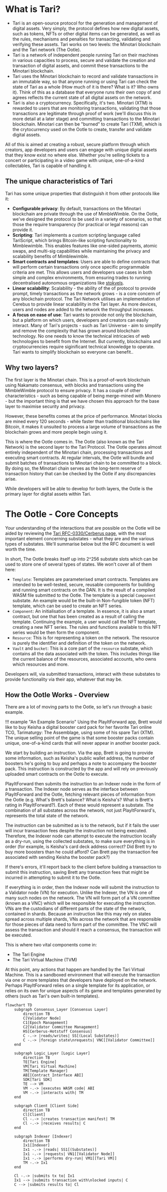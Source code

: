 # What is Tari?
* Tari is an open-source protocol for the generation and management of digital assets. Very simply, the protocol defines how new digital assets, such as tokens, NFTs or other digital items can be generated, as well as the rules, mechanisms and penalties for transacting, validating and verifying these assets. Tari works on two levels: the Minotari blockchain and the Tari network (The Ootle).
* Tari is a network of independent people running Tari on their machines in various capacities to process, secure and validate the creation and transaction of digital assets, and commit these transactions to the Minotari blockchain.
* Tari uses the Minotari blockchain to record and validate transactions in an immutable way, so that anyone running or using Tari can check the state of Tari as a whole (How much of it is there? What is it? Who owns it). Think of this as a database that everyone runs their own copy of and agrees reflects the current state of all digital assets on the network.
* Tari is also a cryptocurrency. Specifically, it's two. Minotari (XTM) is rewarded to users that are monitoring transactions, validating that those transactions are legitimate through proof of work (we'll discuss this in more detail at a later stage) and committing transactions to the Minotari blockchain. Minotari can then be "burned" to create Tari (TXM), which is the crytocurrency used on the Ootle to create, transfer and validate digital assets.

All of this is aimed at creating a robust, secure platform through which creators, app developers and users can engage with unique digital assets that they know exist no where else. Whether you're selling tickets to a concert or participating in a video game with unique, one-of-a-kind collectables, Tari is capable of handling it.

## The unique characteristics of Tari
Tari has some unique properties that distinguish it from other protocols like it:

* **Configurable privacy**: By default, transactions on the Minotari blockchain are private through the use of MimbleWimble. On the Ootle, we've designed the protocol to be used in a variety of scenarios, so that those the require transparency (for practical or legal reasons) can provide it.
* **Scripting**: Tari implements a custom scripting language called TariScript, which brings Bitcoin-like scripting functionality to Mimblewimble. This enables features like one-sided payments, atomic swaps, and multi-sig capabilities while maintaining the privacy and scalability benefits of Mimblewimble.
* **Smart contracts and templates**: Users are able to define contracts that will perform certain transactions only once specific programmable criteria are met. This allows users and developers use cases in both simple and complex environments, from ensuring trades to running decentralised autonomous organizations like [stokvels](https://en.wikipedia.org/wiki/Stokvel).
* **Linear scalability**: Scalability - the ability of the of protocol to provide prompt, timely transactions as the network grows - is a core concern of any blockchain protocol. The Tari Network utilises an implementation of Cerebus to provide linear scalability in the Tari layer. As more devices, users and nodes are added to the network the throughput increases.
* **A focus on ease of use**: Tari wants to provide not only the blockchain, but a platform on which users, developers and creators can easily interact. Many of Tari's projects - such as Tari Universe - aim to simplify and remove the complexity that has grown around blockchain technology. No one needs to know the technical intricacies of web technologies to benefit from the Internet. But currently, blockchains and cryptocurrencies require siginificant technical knowledge to operate. Tari wants to simplify blockchain so everyone can benefit..

## Why two layers?

The first layer is the Minotari chain. This is a proof-of-work blockchain using Nakamato consensus, with blocks and transactions using the MimbleWimble protocol to ensure privacy. It has a couple of other characteristics - such as being capable of being merge-mined with Monero - but the important thing is that we have chosen this approach for the base layer to maximise security and privacy.

However, these benefits comes at the price of performance. Minotari blocks are mined every 120 seconds - while faster than traditional blockchains like Bitcoin, it makes it unsuited to process a large volume of transactions as the blockchain grows and more people begin using it.

This is where the Ootle comes in. The Ootle (also known as the Tari Network) is the second layer to the Tari Protocol. The Ootle operates almost entirely independent of the Minotari chain, processing transactions and executing smart contracts. At regular intervals, the Ootle will bundle and submit batches of transactions to Minotari chain to be committed to a block. By doing so, the Minotari chain serves as the long-term reserve of transaction history that can be checked by the Ootle if any discrepancies arise.

While developers will be able to develop for both layers, the Ootle is the primary layer for digital assets within Tari.

# The Ootle - Core Concepts

Your understanding of the interactions that are possible on the Ootle will be aided by reviewing the [Tari RFC-0330/Cerberus page](https://rfc.tari.com/RFC-0330_Cerberus), with the most important element concerning substates - what they are and the various types of substates. We'll summarise below but the RFC document is well worth the time.

In short, The Ootle breaks itself up into 2^256 substate slots which can be used to store one of several types of states. We won't cover all of them here:

* ```Template```: Templates are parameterised smart contracts. Templates are intended to be well-tested, secure, reusable components for building and running smart contracts on the DAN. It is the result of a compiled WASM file submitted to the Ootle. The template is a special ```Component``` substate. An example would be the built-in Non-fungible token (NFT) template, which can be used to create an NFT series.
* ```Component```: An initialisation of a template. In essence, it is also a smart contract, but one that has been created as a result of calling the template. Continuing the example, a user would call the NFT template, creating a new NFT series. The rules and functions available to this NFT series would be then form the component. 
* ```Resource```: This is for representing a token on the network. The resource is purely the identifier and definition of the token on the network. 
* ```Vault``` and ```bucket```: This is a core part of the ```resource``` substate, which contains all the data associated with the token. This includes things like the current balance of the resources, associated accounts, who owns which resources and more.

Developers will, via submitted transactions, interact with these substates to provide functionality via their app, whatever that may be.

## How the Ootle Works - Overview

There are a lot of moving parts to the Ootle, so let's run through a basic example.

!!! example "An Example Scenario"
    Using the PlayItForward app, Brett would like to buy Keisha a digital booster card pack for her favorite Tari online TCG, Tarimaturgy: The Assemblage, using some of his spare Tari (XTM). The unique selling point of the game is that some booster packs contain unique, one-of-a-kind cards that will never appear in another booster pack.

We start by building an instruction. Via the app, Brett is going to provide some information, such as Keisha's public wallet address, the number of boosters he's going to buy and perhaps a note to accompany the booster pack. This instruction is constructed by the app and will rely on previously uploaded smart contracts on the Ootle to execute.

PlayItForward then submits the instruction to an Indexer node in the form of a transaction. The Indexer node serves as the interface between PlayItForward and the Ootle, fetching relevant pieces of information from the Ootle (e.g. What's Brett's balance? What is Keisha's? What is Brett's rating in PlayItForward?). Each of these would represent a substate. The combination of all substates across the network, not just PlayItForward's, represents the total state of the network.

The instruction can be submitted as is to the network, but if it fails the user will incur transaction fees despite the instruction not being executed. Therefore, the Indexer node can attempt to execute the instruction locally as a dry-run, using the collected substates, to make sure everything is in order (for example, is Keisha's card deck address correct? Did Brett try to buy more boosters than he could afford? Can Brett pay the transaction fee associated with sending Keisha the booster pack?)

If there's errors, it'll report back to the client before building a transaction to submit this instruction, saving Brett any transaction fees that might be incurred in attempting to submit it to the Ootle.

If everything is in order, then the Indexer node will submit the instruction to a Validator node (VN) for execution. Unlike the Indexer, the VN is one of many such nodes on the network. The VN will form part of a VN committee (known as a VNC) which will be responsible for executing the instruction. VNs are the custodians of different parts of the state of the network, contained in shards. Because an instruction like this may rely on states spread across multiple shards, VNs across the network that are responsible for those pieces of data need to form part of the committee. The VNC will assess the transaction and should it reach a consensus, the transaction will be executed.

This is where two vital components come in:

* The Tari Engine
* The Tari Virtual Machine (TVM)

At this point, any actions that happen are handled by the Tari Virtual Machine. This is a sandboxed environment that will execute the transaction via one or more templates that developers have deployed on the network. Perhaps PlayItForward relies on a single template for its application, or relies on its own for unique aspects of its game and templates generated by others (such as Tari's own built-in templates).






```mermaid
flowchart TD
    subgraph Consensus_Layer [Consensus Layer]
        direction TB
        C[Validator Node] 
        C1[Epoch Management]
        C2[Validator Committee Management]
        HS[Cerberus-Hotstuff Consensus]
        C -.-> |reads/writes| SS[(Local Substates)]
        C -.-> |foreign state\nrequests| VNC[[Validator Committee]]
    end

    subgraph Logic_Layer [Logic Layer]
        direction TB
        TE[Tari Engine]
        VM[Tari Virtual Machine]
        TM[Template Manager]
        ABI[Contract Interface ABI]
        SDK[Tari SDK]
        TE --> VM
        VM -.-> |executes WASM code| ABI
        VM -.-> |interacts with| TM
    end
    
    subgraph Client [Client Side]
        direction TB
        Cl[Client]
        Cl -.-> |creates transaction manifest| TM
        Cl -.-> |receives results| C
    end
    
    subgraph Indexer [Indexer]
        direction TB
        Ix1[Indexer]
        Ix1 -.-> |reads| SS1[(Substates)]
        Ix1 -.-> |requests| VN1[[Validator Node]]
        Ix1 -.-> |performs dry-run| VM1[[Tari VM]]
        TM -.-> Ix1
    end

    Cl -.-> |submits tx to| Ix1
    Ix1 --> |submits transaction with\nlocked inputs| C
    C --> |submits results to| Cl
```

